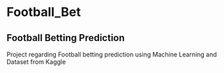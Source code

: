 # Football_Bet

## Football Betting Prediction

Project regarding Football betting prediction using Machine Learning and Dataset from Kaggle

